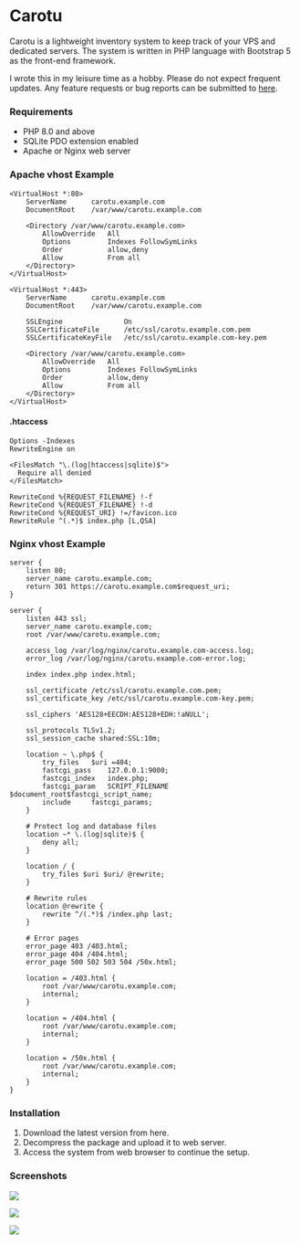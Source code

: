 # Carotu

Carotu is a lightweight inventory system to keep track of your VPS and dedicated servers. The system is written in PHP language with Bootstrap 5 as the front-end framework.

I wrote this in my leisure time as a hobby. Please do not expect frequent updates. Any feature requests or bug reports can be submitted to [here](https://github.com/seikan/carotu/issues).



### Requirements

* PHP 8.0 and above
* SQLite PDO extension enabled
* Apache or Nginx web server



### Apache vhost Example

```
<VirtualHost *:80>
	ServerName		carotu.example.com
	DocumentRoot	/var/www/carotu.example.com

	<Directory /var/www/carotu.example.com>
		AllowOverride	All
		Options			Indexes FollowSymLinks
		Order			allow,deny
		Allow			From all
	</Directory>
</VirtualHost>

<VirtualHost *:443>
	ServerName		carotu.example.com
	DocumentRoot	/var/www/carotu.example.com

	SSLEngine				On
	SSLCertificateFile		/etc/ssl/carotu.example.com.pem
	SSLCertificateKeyFile	/etc/ssl/carotu.example.com-key.pem

	<Directory /var/www/carotu.example.com>
		AllowOverride	All
		Options			Indexes FollowSymLinks
		Order			allow,deny
		Allow			From all
	</Directory>
</VirtualHost>
```

#### .htaccess

```
Options -Indexes
RewriteEngine on

<FilesMatch "\.(log|htaccess|sqlite)$">
  Require all denied
</FilesMatch>

RewriteCond %{REQUEST_FILENAME} !-f
RewriteCond %{REQUEST_FILENAME} !-d
RewriteCond %{REQUEST_URI} !=/favicon.ico
RewriteRule ^(.*)$ index.php [L,QSA]
```





### Nginx vhost Example

```
server {
	listen 80;
	server_name carotu.example.com;
	return 301 https://carotu.example.com$request_uri;
}

server {
	listen 443 ssl;
	server_name carotu.example.com;
	root /var/www/carotu.example.com;
	
	access_log /var/log/nginx/carotu.example.com-access.log;
	error_log /var/log/nginx/carotu.example.com-error.log;

	index index.php index.html;

	ssl_certificate /etc/ssl/carotu.example.com.pem;
	ssl_certificate_key /etc/ssl/carotu.example.com-key.pem;

	ssl_ciphers 'AES128+EECDH:AES128+EDH:!aNULL';

	ssl_protocols TLSv1.2;
	ssl_session_cache shared:SSL:10m;

	location ~ \.php$ {
		try_files	$uri =404;
		fastcgi_pass	127.0.0.1:9000;
		fastcgi_index	index.php;
		fastcgi_param	SCRIPT_FILENAME	$document_root$fastcgi_script_name;
		include		fastcgi_params;
	}
	
	# Protect log and database files
	location ~* \.(log|sqlite)$ {
		deny all;
	}

	location / {
		try_files $uri $uri/ @rewrite;
	}
	
	# Rewrite rules
	location @rewrite {
		rewrite ^/(.*)$ /index.php last;
	}
	
	# Error pages
	error_page 403 /403.html;
	error_page 404 /404.html;
	error_page 500 502 503 504 /50x.html;

	location = /403.html {
		root /var/www/carotu.example.com;
		internal;
	}

	location = /404.html {
		root /var/www/carotu.example.com;
		internal;
	}

	location = /50x.html {
		root /var/www/carotu.example.com;
		internal;
	}
}
```





### Installation

1. Download the latest version from here.
2. Decompress the package and upload it to web server.
3. Access the system from web browser to continue the setup.



### Screenshots

![](https://github.com/seikan/carotu/assets/73107/cacc491c-70c0-4161-bbb7-d23ab119ad5d)



![](https://github.com/seikan/carotu/assets/73107/b9c5ea2f-295a-4016-a156-54346e9c1723)



![](https://github.com/seikan/carotu/assets/73107/087b344e-20b7-4f37-bfb9-f72fd2f541e7)